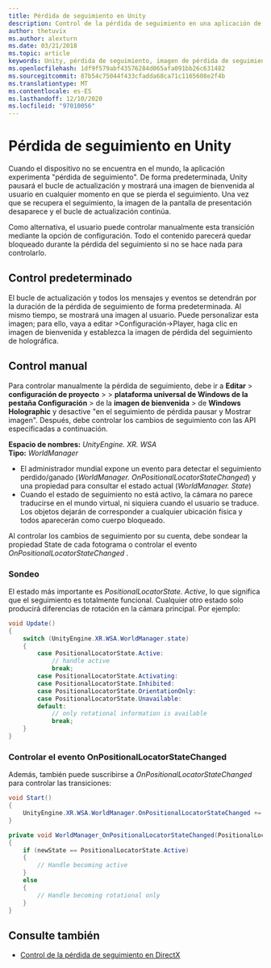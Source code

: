 ```yaml
---
title: Pérdida de seguimiento en Unity
description: Control de la pérdida de seguimiento en una aplicación de Unity.
author: thetuvix
ms.author: alexturn
ms.date: 03/21/2018
ms.topic: article
keywords: Unity, pérdida de seguimiento, imagen de pérdida de seguimiento, sondeo, auriculares de realidad mixta, auriculares de realidad mixta de Windows, auriculares de realidad virtual
ms.openlocfilehash: 1df9f579abf43576284d065afa091bb26c631482
ms.sourcegitcommit: 87b54c75044f433cfadda68ca71c1165608e2f4b
ms.translationtype: MT
ms.contentlocale: es-ES
ms.lasthandoff: 12/10/2020
ms.locfileid: "97010056"
---
```

# <a name="tracking-loss-in-unity"></a>Pérdida de seguimiento en Unity

Cuando el dispositivo no se encuentra en el mundo, la aplicación experimenta "pérdida de seguimiento". De forma predeterminada, Unity pausará el bucle de actualización y mostrará una imagen de bienvenida al usuario en cualquier momento en que se pierda el seguimiento. Una vez que se recupera el seguimiento, la imagen de la pantalla de presentación desaparece y el bucle de actualización continúa.

Como alternativa, el usuario puede controlar manualmente esta transición mediante la opción de configuración. Todo el contenido parecerá quedar bloqueado durante la pérdida del seguimiento si no se hace nada para controlarlo.

## <a name="default-handling"></a>Control predeterminado

El bucle de actualización y todos los mensajes y eventos se detendrán por la duración de la pérdida de seguimiento de forma predeterminada. Al mismo tiempo, se mostrará una imagen al usuario. Puede personalizar esta imagen; para ello, vaya a editar >Configuración->Player, haga clic en imagen de bienvenida y establezca la imagen de pérdida del seguimiento de holográfica.

## <a name="manual-handling"></a>Control manual

Para controlar manualmente la pérdida de seguimiento, debe ir a **Editar**  >  **configuración de proyecto**  >    >  **plataforma universal de Windows de la pestaña Configuración**  >  de la **imagen de bienvenida**  >  de **Windows Holographic** y desactive "en el seguimiento de pérdida pausar y Mostrar imagen". Después, debe controlar los cambios de seguimiento con las API especificadas a continuación.

**Espacio de nombres:** *UnityEngine. XR. WSA*<br>
**Tipo:** *WorldManager*

* El administrador mundial expone un evento para detectar el seguimiento perdido/ganado (*WorldManager. OnPositionalLocatorStateChanged*) y una propiedad para consultar el estado actual (*WorldManager. State*)
* Cuando el estado de seguimiento no está activo, la cámara no parece traducirse en el mundo virtual, ni siquiera cuando el usuario se traduce. Los objetos dejarán de corresponder a cualquier ubicación física y todos aparecerán como cuerpo bloqueado.

Al controlar los cambios de seguimiento por su cuenta, debe sondear la propiedad State de cada fotograma o controlar el evento *OnPositionalLocatorStateChanged* .

### <a name="polling"></a>Sondeo

El estado más importante es *PositionalLocatorState. Active*, lo que significa que el seguimiento es totalmente funcional. Cualquier otro estado solo producirá diferencias de rotación en la cámara principal. Por ejemplo:

```cs
void Update()
{
    switch (UnityEngine.XR.WSA.WorldManager.state)
    {
        case PositionalLocatorState.Active:
            // handle active
            break;
        case PositionalLocatorState.Activating:
        case PositionalLocatorState.Inhibited:
        case PositionalLocatorState.OrientationOnly:
        case PositionalLocatorState.Unavailable:
        default:
            // only rotational information is available
            break;
    }
}
```

### <a name="handling-the-onpositionallocatorstatechanged-event"></a>Controlar el evento OnPositionalLocatorStateChanged

Además, también puede suscribirse a *OnPositionalLocatorStateChanged* para controlar las transiciones:

```cs
void Start()
{
    UnityEngine.XR.WSA.WorldManager.OnPositionalLocatorStateChanged += WorldManager_OnPositionalLocatorStateChanged;
}

private void WorldManager_OnPositionalLocatorStateChanged(PositionalLocatorState oldState, PositionalLocatorState newState)
{
    if (newState == PositionalLocatorState.Active)
    {
        // Handle becoming active
    }
    else
    {
        // Handle becoming rotational only
    }
}
```

## <a name="see-also"></a>Consulte también
* [Control de la pérdida de seguimiento en DirectX](../native/coordinate-systems-in-directx.md#handling-tracking-loss)

